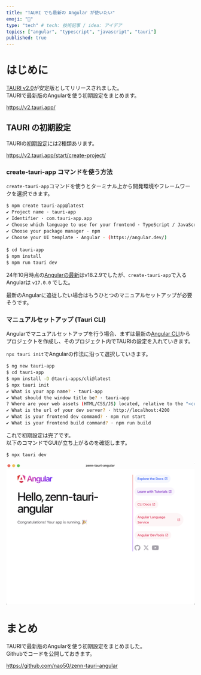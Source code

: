 ```yaml
---
title: "TAURI でも最新の Angular が使いたい"
emoji: "🌊"
type: "tech" # tech: 技術記事 / idea: アイデア
topics: ["angular", "typescript", "javascript", "tauri"]
published: true
---
```


# はじめに
[TAURI v2.0](https://v2.tauri.app/)が安定版としてリリースされました。  
TAURIで最新版のAngularを使う初期設定をまとめます。  

https://v2.tauri.app/

## TAURI の初期設定
TAURIの[初期設定](https://v2.tauri.app/start/create-project/)には2種類あリます。  

https://v2.tauri.app/start/create-project/

### create-tauri-app コマンドを使う方法
`create-tauri-app`コマンドを使うとターミナル上から開発環境やフレームワークを選択できます。  


```sh
$ npm create tauri-app@latest
✔ Project name · tauri-app
✔ Identifier · com.tauri-app.app
✔ Choose which language to use for your frontend · TypeScript / JavaScript - (pnpm, yarn, npm, deno, bun)
✔ Choose your package manager · npm
✔ Choose your UI template · Angular - (https://angular.dev/)

$ cd tauri-app
$ npm install
$ npm run tauri dev
```

24年10月時点の[Angularの最新](https://github.com/angular/angular/releases)はv18.2.9でしたが、`create-tauri-app`で入るAngularは `v17.0.0` でした。  

最新のAngularに追従したい場合はもうひとつのマニュアルセットアップが必要そうです。  

### マニュアルセットアップ (Tauri CLI)
Angularでマニュアルセットアップを行う場合、まずは最新の[Angular CLI](https://github.com/angular/angular-cli)からプロジェクトを作成し、そのプロジェクト内でTAURIの設定を入れていきます。  

`npx tauri init`でAngularの作法に沿って選択していきます。  

```sh
$ ng new tauri-app
$ cd tauri-app
$ npm install -D @tauri-apps/cli@latest
$ npx tauri init
✔ What is your app name? · tauri-app
✔ What should the window title be? · tauri-app
? Where are your web assets (HTML/CSS/JS) located, relative to the "<current dir>/src-tauri/tauri.conf.json" fil✔ Where are your web assets (HTML/CSS/JS) located, relative to the "<current dir>/src-tauri/tauri.conf.json" file that will be created? · ../dist/tauri-app//browser
✔ What is the url of your dev server? · http://localhost:4200
✔ What is your frontend dev command? · npm run start
✔ What is your frontend build command? · npm run build
```

これで初期設定は完了です。  
以下のコマンドでGUIが立ち上がるのを確認します。  

```sh
$ npx tauri dev
```
![tauri2 with newest angular](/images/tauri2-angular-01.png)


# まとめ
TAURIで最新版のAngularを使う初期設定をまとめました。  
Githubでコードを公開しておきます。

https://github.com/nao50/zenn-tauri-angular
